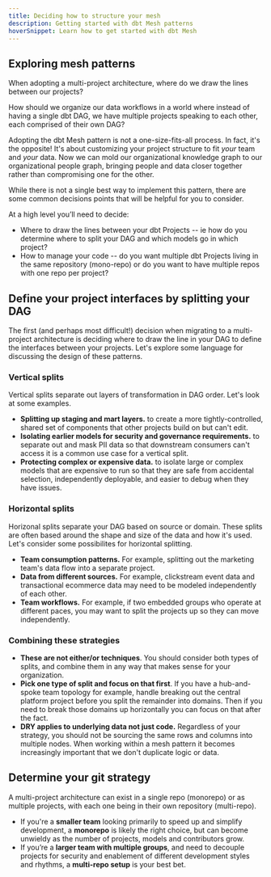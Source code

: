 ```yaml
---
title: Deciding how to structure your mesh
description: Getting started with dbt Mesh patterns
hoverSnippet: Learn how to get started with dbt Mesh
---
```

## Exploring mesh patterns

When adopting a multi-project architecture, where do we draw the lines between our projects?

How should we organize our data workflows in a world where instead of having a single dbt DAG, we have multiple projects speaking to each other, each comprised of their own DAG?

Adopting the dbt Mesh pattern is not a one-size-fits-all process. In fact, it's the opposite! It's about customizing your project structure to fit _your_ team and _your_ data. Now we can mold our organizational knowledge graph to our organizational people graph, bringing people and data closer together rather than compromising one for the other.

While there is not a single best way to implement this pattern, there are some common decisions points that will be helpful for you to consider.

At a high level you’ll need to decide:

- Where to draw the lines between your dbt Projects -- ie how do you determine where to split your DAG and which models go in which project?
- How to manage your code -- do you want multiple dbt Projects living in the same repository (mono-repo) or do you want to have multiple repos with one repo per project?

## Define your project interfaces by splitting your DAG

The first (and perhaps most difficult!) decision when migrating to a multi-project architecture is deciding where to draw the line in your DAG to define the interfaces between your projects. Let's explore some language for discussing the design of these patterns.

### Vertical splits

Vertical splits separate out layers of transformation in DAG order. Let's look at some examples.

- **Splitting up staging and mart layers.** to create a more tightly-controlled, shared set of components that other projects build on but can't edit.
- **Isolating earlier models for security and governance requirements.** to separate out and mask PII data so that downstream consumers can't access it is a common use case for a vertical split.
- **Protecting complex or expensive data.** to isolate large or complex models that are expensive to run so that they are safe from accidental selection, independently deployable, and easier to debug when they have issues.

### Horizontal splits

Horizonal splits separate your DAG based on source or domain. These splits are often based around the shape and size of the data and how it's used. Let's consider some possibilites for horizontal splitting.

- **Team consumption patterns.** For example, splitting out the marketing team's data flow into a separate project.
- **Data from different sources.** For example, clickstream event data and transactional ecommerce data may need to be modeled independently of each other.
- **Team workflows.** For example, if two embedded groups who operate at different paces, you may want to split the projects up so they can move independently.

### Combining these strategies

- **These are not either/or techniques**. You should consider both types of splits, and combine them in any way that makes sense for your organization.
- **Pick one type of split and focus on that first**. If you have a hub-and-spoke team topology for example, handle breaking out the central platform project before you split the remainder into domains. Then if you need to break those domains up horizontally you can focus on that after the fact.
- **DRY applies to underlying data not just code.** Regardless of your strategy, you should not be sourcing the same rows and columns into multiple nodes. When working within a mesh pattern it becomes increasingly important that we don't duplicate logic or data.

## Determine your git strategy

A multi-project architecture can exist in a single repo (monorepo) or as multiple projects, with each one being in their own repository (multi-repo).

- If you're a **smaller team** looking primarily to speed up and simplify development, a **monorepo** is likely the right choice, but can become unwieldy as the number of projects, models and contributors grow.
- If you’re a **larger team with multiple groups**, and need to decouple projects for security and enablement of different development styles and rhythms, a **multi-repo setup** is your best bet.
